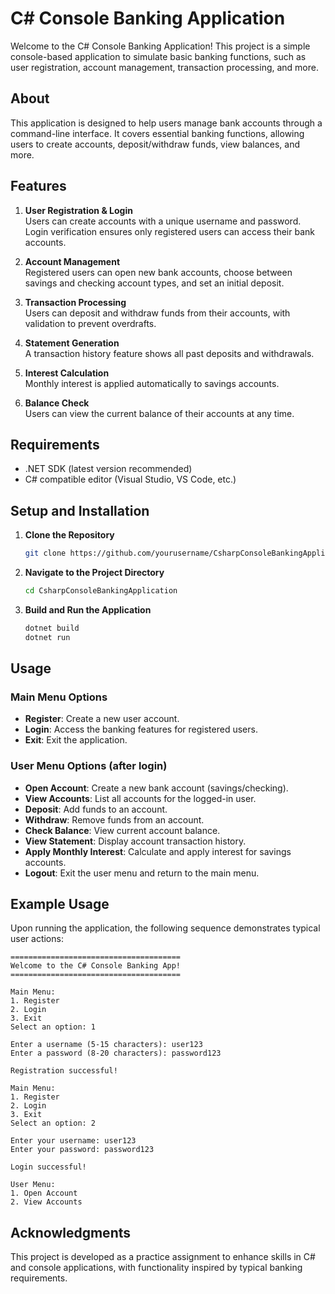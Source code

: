 # C# Console Banking Application

Welcome to the C# Console Banking Application! This project is a simple console-based application to simulate basic banking functions, such as user registration, account management, transaction processing, and more.

## About

This application is designed to help users manage bank accounts through a command-line interface. It covers essential banking functions, allowing users to create accounts, deposit/withdraw funds, view balances, and more.

## Features

1. **User Registration & Login**  
   Users can create accounts with a unique username and password. Login verification ensures only registered users can access their bank accounts.

2. **Account Management**  
   Registered users can open new bank accounts, choose between savings and checking account types, and set an initial deposit.

3. **Transaction Processing**  
   Users can deposit and withdraw funds from their accounts, with validation to prevent overdrafts.

4. **Statement Generation**  
   A transaction history feature shows all past deposits and withdrawals.

5. **Interest Calculation**  
   Monthly interest is applied automatically to savings accounts.

6. **Balance Check**  
   Users can view the current balance of their accounts at any time.

## Requirements

- .NET SDK (latest version recommended)
- C# compatible editor (Visual Studio, VS Code, etc.)

## Setup and Installation

1. **Clone the Repository**  
   ```bash
   git clone https://github.com/yourusername/CsharpConsoleBankingApplication.git
   ```
2. **Navigate to the Project Directory**
   ```bash
   cd CsharpConsoleBankingApplication
   ```
3. **Build and Run the Application**
   ```bash
   dotnet build
   dotnet run
   ```


## Usage

### Main Menu Options
- **Register**: Create a new user account.
- **Login**: Access the banking features for registered users.
- **Exit**: Exit the application.

### User Menu Options (after login)
- **Open Account**: Create a new bank account (savings/checking).
- **View Accounts**: List all accounts for the logged-in user.
- **Deposit**: Add funds to an account.
- **Withdraw**: Remove funds from an account.
- **Check Balance**: View current account balance.
- **View Statement**: Display account transaction history.
- **Apply Monthly Interest**: Calculate and apply interest for savings accounts.
- **Logout**: Exit the user menu and return to the main menu.


## Example Usage

Upon running the application, the following sequence demonstrates typical user actions:

```plaintext
======================================
Welcome to the C# Console Banking App!
======================================

Main Menu:
1. Register
2. Login
3. Exit
Select an option: 1

Enter a username (5-15 characters): user123
Enter a password (8-20 characters): password123

Registration successful!

Main Menu:
1. Register
2. Login
3. Exit
Select an option: 2

Enter your username: user123
Enter your password: password123

Login successful!

User Menu:
1. Open Account
2. View Accounts
```


## Acknowledgments

This project is developed as a practice assignment to enhance skills in C# and console applications, with functionality inspired by typical banking requirements.
